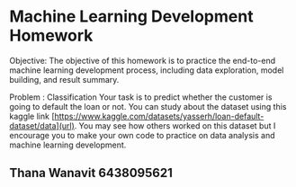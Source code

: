 # Machine Learning Development Homework

Objective:
The objective of this homework is to practice the end-to-end machine learning
development process, including data exploration, model building, and result summary.

Problem : Classification
Your task is to predict whether the customer is going to default the loan or not.
You can study about the dataset using this kaggle link [https://www.kaggle.com/datasets/yasserh/loan-default-dataset/data](url).
You may see how others worked on this dataset but I encourage you to make your own code to practice on data analysis and machine learning development.

## Thana Wanavit 6438095621
